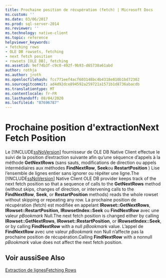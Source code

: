 ```yaml
---
title: Prochaine position de récupération (fetch) | Microsoft Docs
ms.custom: ''
ms.date: 03/06/2017
ms.prod: sql-server-2014
ms.reviewer: ''
ms.technology: native-client
ms.topic: reference
helpviewer_keywords:
- fetching rows
- OLE DB rowsets, fetching
- next fetch position
- rowsets [OLE DB], fetching
ms.assetid: 9ef74b3f-c9c0-492f-9b93-d65738a61abd
author: rothja
ms.author: jroth
ms.openlocfilehash: fcc771eef4acf603148bc4b4318e810b1bd72302
ms.sourcegitcommit: ad4d92dce894592a259721a1571b1d8736abacdb
ms.translationtype: MT
ms.contentlocale: fr-FR
ms.lasthandoff: 08/04/2020
ms.locfileid: "87696787"
---
```

# <a name="next-fetch-position"></a><span data-ttu-id="3fc6e-102">Prochaine position d'extraction</span><span class="sxs-lookup"><span data-stu-id="3fc6e-102">Next Fetch Position</span></span>
  <span data-ttu-id="3fc6e-103">Le [!INCLUDE[ssNoVersion](../../includes/ssnoversion-md.md)] fournisseur de OLE DB Native Client effectue le suivi de la position d’extraction suivante afin qu’une séquence d’appels à la méthode **GetNextRows** (sans sauts, modifications de direction ou appels intermédiaires aux méthodes **FindNextRow**, **Seek**ou **RestartPosition** ) Lise l’ensemble de lignes entier sans ignorer ou répéter une ligne.</span><span class="sxs-lookup"><span data-stu-id="3fc6e-103">The [!INCLUDE[ssNoVersion](../../includes/ssnoversion-md.md)] Native Client OLE DB provider keeps track of the next fetch position so that a sequence of calls to the **GetNextRows** method (without skips, changes of direction, or intervening calls to the **FindNextRow**, **Seek**, or **RestartPosition** methods) reads the whole rowset without skipping or repeating any row.</span></span> <span data-ttu-id="3fc6e-104">La prochaine position de récupération (fetch) est modifiée en appelant **IRowset::GetNextRows**, **IRowset::RestartPosition**, **IRowsetIndex::Seek** ou **FindNextRow** avec une valeur *pBookmark* Null.</span><span class="sxs-lookup"><span data-stu-id="3fc6e-104">The next fetch position is changed either by calling **IRowset::GetNextRows**, **IRowset::RestartPosition**, or **IRowsetIndex::Seek**, or by calling **FindNextRow** with a null *pBookmark* value.</span></span> <span data-ttu-id="3fc6e-105">L’appel de **FindNextRow** avec une valeur *pBookmark* non Null n’affecte pas la prochaine position de récupération.</span><span class="sxs-lookup"><span data-stu-id="3fc6e-105">Calling **FindNextRow** with a nonnull *pBookmark* value does not affect the next fetch position.</span></span>  
  
## <a name="see-also"></a><span data-ttu-id="3fc6e-106">Voir aussi</span><span class="sxs-lookup"><span data-stu-id="3fc6e-106">See Also</span></span>  
 [<span data-ttu-id="3fc6e-107">Extraction de lignes</span><span class="sxs-lookup"><span data-stu-id="3fc6e-107">Fetching Rows</span></span>](fetching-rows.md)  
  
  
